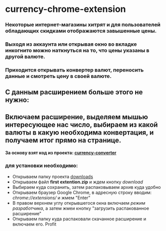 # currency-chrome-extension

### Некоторые интернет-магазины хитрят и для пользователей обладающих скидками отображаются завышенные цены.
### Выходя из аккаунта или открывая окно во вкладке инкогнито можно наткнуться на то, что цены указаны в другой валюте.
### Приходится открывать конвертер валют, переносить данные и смотреть цену в своей валюте.
## С данным расширением больше этого не нужно:
## Включаем расширение, выделяем мышью интересующее нас число, выбираем из какой валюты в какую необходима конвертация, и получаем итог прямо на странице.

#### За основу взят код из проекта: [currency-converter](https://github.com/loki87by/currency-converter)

### для установки необходимо: 
 * Открываем папку проекта [downloads](https://github.com/loki87by/currency-chrome-extension/tree/main/downloads)
 * Открываем файл **first extention.zip** и ждем кнопку *download*
 * Выбираем куда сохранить, затем распаковываем архив куда удобно
 * Открываем браузер Google Chrome, в адресную строку вводим: *chrome://extensions/* и жмем "Enter"
 * В правом верхнем углу открывшегося окна включаем *режим разработчика*, а затем жмеи кнопку "загрузить распакованное расширение"
 * Открываем папку куда распаковали скачанное расширение и включаем его. Profit
